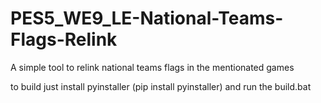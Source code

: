 # PES5_WE9_LE-National-Teams-Flags-Relink
A simple tool to relink national teams flags in the mentionated games

to build just install pyinstaller (pip install pyinstaller) and run the build.bat
